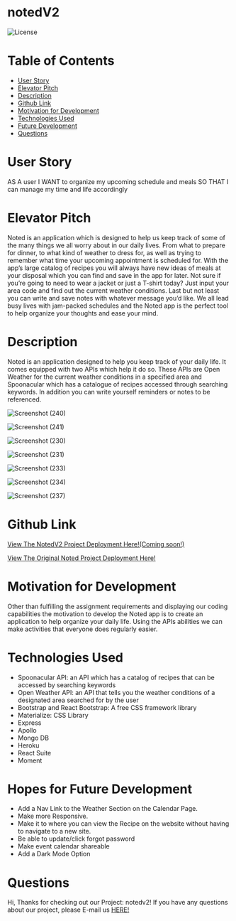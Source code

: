 # notedV2

![License](https://img.shields.io/static/v1?label=License&message=MIT&color=GREEN)

# Table of Contents
* [User Story](#user)
* [Elevator Pitch](#elevator)
* [Description](#description)
* [Github Link](#github)
* [Motivation for Development](#motivation)
* [Technologies Used](#technologies)
* [Future Development](#hopes)
* [Questions](#questions)

# User Story

AS A user
I WANT to organize my upcoming schedule and meals
SO THAT I can manage my time and life accordingly

# Elevator Pitch
Noted is an application which is designed to help us keep track of some of the many things we all worry about in our daily lives. From what to prepare for dinner, to what kind of weather to dress for, as well as trying to remember what time your upcoming appointment is scheduled for. With the app’s large catalog of recipes you will always have new ideas of meals at your disposal which you can find and save in the app for later. Not sure if you’re going to need to wear a jacket or just a T-shirt today? Just input your area code and find out the current weather conditions. Last but not least you can write and save notes with whatever message you’d like. We all lead busy lives with jam-packed schedules and the Noted app is the perfect tool to help organize your thoughts and ease your mind.

# Description
Noted is an application designed to help you keep track of your daily life. It comes equipped with two APIs which help it do so. These APIs are Open Weather for the current weather conditions in a specified area and Spoonacular which has a catalogue of recipes accessed through searching keywords. In addition you can write yourself reminders or notes to be referenced.

![Screenshot (240)](https://github.com/digidoor/notedV2/assets/118693956/112358b5-0299-4628-b679-66d671ad3d07)

![Screenshot (241)](https://github.com/digidoor/notedV2/assets/118693956/b8c27822-3023-452c-94d9-a6c5c4e59abd)

![Screenshot (230)](https://github.com/digidoor/notedV2/assets/118693956/d41def70-2f3e-4641-bc4d-9bb2ef3f5786)

![Screenshot (231)](https://github.com/digidoor/notedV2/assets/118693956/5bf32cad-9226-47eb-84e0-77b8b25b972d)

![Screenshot (233)](https://github.com/digidoor/notedV2/assets/118693956/eeeacd20-0279-48ec-9f7b-f90069d3cdf2)

![Screenshot (234)](https://github.com/digidoor/notedV2/assets/118693956/7c8941d8-a0c9-4b8b-92a6-b0c8320ef0e0)

![Screenshot (237)](https://github.com/digidoor/notedV2/assets/118693956/16d1666c-c7df-43d9-97e6-d9959b7d24bc)

# Github Link

[View The NotedV2 Project Deployment Here!(Coming soon!)](https://github.com/digidoor/notedV2)

[View The Original Noted Project Deployment Here!](https://jonahscottlewis.github.io/noted/)

# Motivation for Development
Other than fulfilling the assignment requirements and displaying our coding capabilities the motivation to develop the Noted app is to create an application to help organize your daily life. Using the APIs abilities we can make activities that everyone does regularly easier.

# Technologies Used
* Spoonacular API: an API which has a catalog of recipes that can be accessed by searching keywords
* Open Weather API: an API that tells you the weather conditions of a designated area searched for by the user 
* Bootstrap and React Bootstrap: A free CSS framework library 
* Materialize: CSS Library 
* Express 
* Apollo 
* Mongo DB 
* Heroku 
* React Suite 
* Moment


# Hopes for Future Development
* Add a Nav Link to the Weather Section on the Calendar Page.
* Make more Responsive.
* Make it to where you can view the Recipe on the website without having to navigate to a new site.
* Be able to update/click forgot password
* Make event calendar shareable
* Add a Dark Mode Option


# Questions
Hi, Thanks for checking out our Project: notedv2! If you have any questions about our project, please E-mail us [HERE!](mailto:ucdnotedproject@gmail.com)
